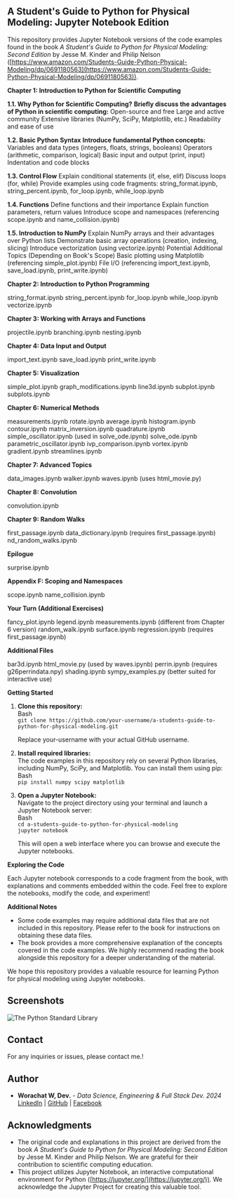 ## A Student's Guide to Python for Physical Modeling: Jupyter Notebook Edition

This repository provides Jupyter Notebook versions of the code examples found in the book *A Student's Guide to Python for Physical Modeling: Second Edition* by Jesse M. Kinder and Philip Nelson ([https://www.amazon.com/Students-Guide-Python-Physical-Modeling/dp/0691180563](https://www.amazon.com/Students-Guide-Python-Physical-Modeling/dp/0691180563)).

**Chapter 1: Introduction to Python for Scientific Computing**

**1.1. Why Python for Scientific Computing?**
**Briefly discuss the advantages of Python in scientific computing:**
Open-source and free
Large and active community
Extensive libraries (NumPy, SciPy, Matplotlib, etc.)
Readability and ease of use

**1.2. Basic Python Syntax**
**Introduce fundamental Python concepts:**
Variables and data types (integers, floats, strings, booleans)
Operators (arithmetic, comparison, logical)
Basic input and output (print, input)
Indentation and code blocks

**1.3. Control Flow**
Explain conditional statements (if, else, elif)
Discuss loops (for, while)
Provide examples using code fragments: string_format.ipynb, string_percent.ipynb, for_loop.ipynb, while_loop.ipynb

**1.4. Functions**
Define functions and their importance
Explain function parameters, return values
Introduce scope and namespaces (referencing scope.ipynb and name_collision.ipynb)

**1.5. Introduction to NumPy**
Explain NumPy arrays and their advantages over Python lists
Demonstrate basic array operations (creation, indexing, slicing)
Introduce vectorization (using vectorize.ipynb)
Potential Additional Topics (Depending on Book's Scope)
Basic plotting using Matplotlib (referencing simple_plot.ipynb)
File I/O (referencing import_text.ipynb, save_load.ipynb, print_write.ipynb)

**Chapter 2: Introduction to Python Programming**

string_format.ipynb
string_percent.ipynb
for_loop.ipynb
while_loop.ipynb
vectorize.ipynb

**Chapter 3: Working with Arrays and Functions**

projectile.ipynb
branching.ipynb
nesting.ipynb

**Chapter 4: Data Input and Output**

import_text.ipynb
save_load.ipynb
print_write.ipynb

**Chapter 5: Visualization**

simple_plot.ipynb
graph_modifications.ipynb
line3d.ipynb
subplot.ipynb
subplots.ipynb


**Chapter 6: Numerical Methods**

measurements.ipynb
rotate.ipynb
average.ipynb
histogram.ipynb
contour.ipynb
matrix_inversion.ipynb
quadrature.ipynb
simple_oscillator.ipynb (used in solve_ode.ipynb)
solve_ode.ipynb
parametric_oscillator.ipynb
ivp_comparison.ipynb
vortex.ipynb
gradient.ipynb
streamlines.ipynb

**Chapter 7: Advanced Topics**

data_images.ipynb
walker.ipynb
waves.ipynb (uses html_movie.py)

**Chapter 8: Convolution**

convolution.ipynb

**Chapter 9: Random Walks**

first_passage.ipynb
data_dictionary.ipynb (requires first_passage.ipynb)
nd_random_walks.ipynb

**Epilogue**

surprise.ipynb

**Appendix F: Scoping and Namespaces**

scope.ipynb
name_collision.ipynb

**Your Turn (Additional Exercises)**

fancy_plot.ipynb
legend.ipynb
measurements.ipynb (different from Chapter 6 version)
random_walk.ipynb
surface.ipynb
regression.ipynb (requires first_passage.ipynb)

**Additional Files** 

bar3d.ipynb
html_movie.py (used by waves.ipynb)
perrin.ipynb (requires g26perrindata.npy)
shading.ipynb
sympy_examples.py (better suited for interactive use)


**Getting Started**

1. **Clone this repository:**  
   Bash  
   `git clone https://github.com/your-username/a-students-guide-to-python-for-physical-modeling.git`

   Replace your-username with your actual GitHub username.  
2. **Install required libraries:**  
   The code examples in this repository rely on several Python libraries, including NumPy, SciPy, and Matplotlib. You can install them using pip:  
   Bash  
   `pip install numpy scipy matplotlib`

3. **Open a Jupyter Notebook:**  
   Navigate to the project directory using your terminal and launch a Jupyter Notebook server:  
   Bash  
   `cd a-students-guide-to-python-for-physical-modeling`  
   `jupyter notebook`

   This will open a web interface where you can browse and execute the Jupyter notebooks.

**Exploring the Code**

Each Jupyter notebook corresponds to a code fragment from the book, with explanations and comments embedded within the code. Feel free to explore the notebooks, modify the code, and experiment\!


**Additional Notes**

* Some code examples may require additional data files that are not included in this repository. Please refer to the book for instructions on obtaining these data files.  
* The book provides a more comprehensive explanation of the concepts covered in the code examples. We highly recommend reading the book alongside this repository for a deeper understanding of the material.

We hope this repository provides a valuable resource for learning Python for physical modeling using Jupyter notebooks.

## Screenshots

![The Python Standard Library](./image.png)

## Contact

For any inquiries or issues, please contact me.!

## Author

- **Worachat W, Dev.** - *Data Science, Engineering & Full Stack Dev. 2024* 
[LinkedIn](https://www.linkedin.com/in/brainwaves-your-ai-playground-82155961/) | [GitHub](https://github.com/worachat-dev) | [Facebook](https://web.facebook.com/NutriCious.Thailand)

## Acknowledgments

* The original code and explanations in this project are derived from the book *A Student's Guide to Python for Physical Modeling: Second Edition* by Jesse M. Kinder and Philip Nelson. We are grateful for their contribution to scientific computing education.  
* This project utilizes Jupyter Notebook, an interactive computational environment for Python ([https://jupyter.org/](https://jupyter.org/)). We acknowledge the Jupyter Project for creating this valuable tool.
